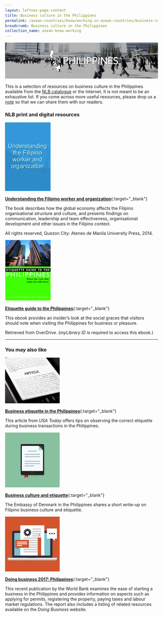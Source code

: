 ```yaml
---
layout: leftnav-page-content
title: Business culture in the Philippines
permalink: /asean-countries/know/working-in-asean-countries/business-culture-in-philippines/
breadcrumb: Business culture in the Philippines
collection_name: asean-know-working
---
```


<img src="/images/asean-working/ASEAN-Phillipines-Business-Culture.jpg" alt="Business culture Philippines banner" style="width:800px;" />

This is a selection of resources on business culture in the Philippines available from the [NLB catalogue](http://catalogue.nlb.gov.sg/) or the Internet.  It is not meant to be an exhaustive list. If you come across more useful resources, please drop us a [note](http://www.eyeonasia.sg/contact/) so that we can share them with our readers.

### **NLB print and digital resources**

<img src="/images/book-covers/Understanding-the-Filipino-worker-and-organization.png" style="width:150px;" />

[**Understanding the Filipino worker and organization**](http://eservice.nlb.gov.sg/item_holding.aspx?bid=202685177){:target="_blank"}

The book describes how the global economy affects the Filipino organisational structure and culture, and presents findings on communication, leadership and team effectiveness, organisational development and other issues in the Filipino context.

All rights reserved, Quezon City: Ateneo de Manila University Press, 2014.

<img src="/images/book-covers/Etiquette-guide-to-the-Philippines.png" style="width:150px;" />

[**Etiquette guide to the Philippines**](https://nlb.overdrive.com/media/593692){:target="_blank"}

This ebook provides an insider’s look at the social graces that visitors should note when visiting the Philippines for business or pleasure.

Retrieved from OverDrive. (*myLibrary ID* is required to access this ebook.)

---

### **You may also like**

<img src="/images/resources/Article 3.jpg" style="width:180px;" />

[**Business etiquette in the Philippines**](http://traveltips.usatoday.com/business-etiquette-philippines-16184.html){:target="_blank"}

This article from *USA Today* offers tips on observing the correct etiquette during business transactions in the Philippines.

<img src="/images/resources/Article 2.jpg" style="width:180px;" />

[**Business culture and etiquette**](http://filippinerne.um.dk/en/trade-council/philippines-as-a-promising-market/business-culture-and-etiquette){:target="_blank"}

The Embassy of Denmark in the Philippines shares a short write-up on Filipino business culture and etiquette.

<img src="/images/resources/Article 4.jpg" style="width:180px;" />

[**Doing business 2017: Philippines**](https://openknowledge.worldbank.org/bitstream/handle/10986/25604/WP-DB17-PUBLIC-Philippines.pdf?sequence=1&isAllowed=y){:target="_blank"}

This recent publication by the World Bank examines the ease of starting a business in the Philippines and provides information on aspects such as applying for permits, registering the property, paying taxes and labour market regulations. The report also includes a listing of related resources available on the *Doing Business* website.